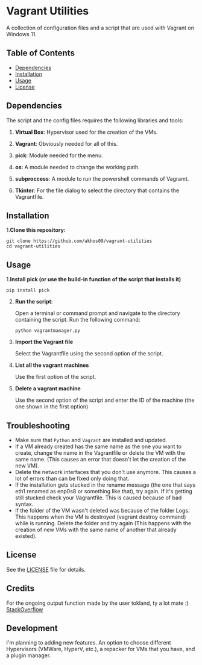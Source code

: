 
# Vagrant Utilities

A collection of configuration files and a script that are used with Vagrant on Windows 11.

## Table of Contents
- [Dependencies](#dependencies)
- [Installation](#installation)
- [Usage](#usage)
- [License](#license)

## Dependencies

The script and the config files requires the following libraries and tools:

1. **Virtual Box**: Hypervisor used for the creation of the VMs.

2. **Vagrant**: Obviously needed for all of this.

3. **pick**: Module needed for the menu. 

4. **os**: A module needed to change the working path.

5. **subproccess**: A module to run the powershell commands of Vagramt.

6. **Tkinter**: For the file dialog to select the directory that contains the Vagrantfile.

## Installation

1.**Clone this repository:**

   ```
   git clone https://github.com/akhos09/vagrant-utilities
   cd vagrant-utilities
   ```

## Usage

1.**Install pick (or use the build-in function of the script that installs it)**

   ```
   pip install pick
   ```

2. **Run the script**:

   Open a terminal or command prompt and navigate to the directory containing the script. Run the following command:

   ```
   python vagrantmanager.py
   ```

3. **Import the Vagrant file**

   Select the Vagrantfile using the second option of the script.

4. **List all the vagrant machines**

   Use the first option of the script.

5. **Delete a vagrant machine**

    Use the second option of the script and enter the ID of the machine (the one shown in the first option)

## Troubleshooting

   - Make sure that `Python` and `Vagrant` are installed and updated.
   - If a VM already created has the same name as the one you want to create, change the name in the Vagrantfile or delete the VM with the same name. (This causes an error that doesn't let the creation of the new VM).
   - Delete the network interfaces that you don't use anymore. This causes a lot of errors than can be fixed only doing that.
   - If the installation gets stucked in the rename message (the one that says eth1 renamed as enp0s8 or something like that), try again. If it's getting still stucked check your Vagrantfile. This is caused because of bad syntax.
   - If the folder of the VM wasn't deleted was because of the folder Logs. This happens when the VM is destroyed (vagrant destroy command) while is running. Delete the folder and try again (This happens with the creation of new VMs with the same name of another that already existed).
  
## License

See the [LICENSE](LICENSE) file for details.

## Credits

For the ongoing output function made by the user tokland, ty a lot mate :) [StackOverflow](https://stackoverflow.com/questions/4417546/constantly-print-subprocess-output-while-process-is-running)

## Development

I'm planning to adding new features. An option to choose different Hypervisors (VMWare, HyperV, etc.), a repacker for VMs that you have, and a plugin manager.
